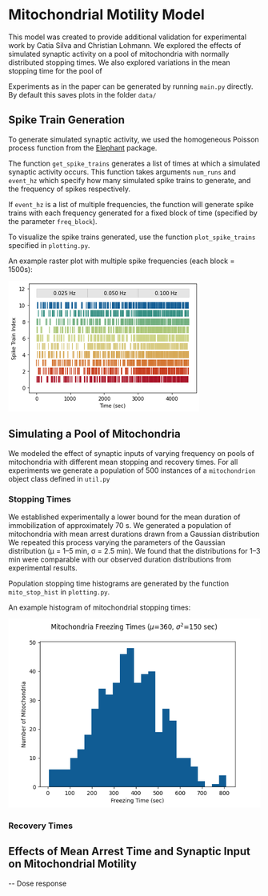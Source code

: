 # Mitochondrial Motility Model
This model was created to provide additional validation for experimental work by Catia Silva and Christian Lohmann.
We explored the effects of simulated synaptic activity on a pool of mitochondria with normally distributed stopping times.
We also explored variations in the mean stopping time for the pool of 

Experiments as in the paper can be generated by running `main.py` directly. By default this saves plots in the folder `data/`

## Spike Train Generation
To generate simulated synaptic activity, we used the homogeneous Poisson process function from the [Elephant](https://elephant.readthedocs.io/en/latest/) package. 

The function `get_spike_trains` generates a list of times at which a simulated synaptic activity occurs. 
This function takes arguments `num_runs` and `event_hz` which specify how many simulated spike trains to generate, and the frequency of spikes respectively.

If `event_hz` is a list of multiple frequencies, the function will generate spike trains with each frequency generated for a fixed block of time (specified by the parameter `freq_block`). 

To visualize the spike trains generated, use the function `plot_spike_trains` specified in `plotting.py`. 

An example raster plot with multiple spike frequencies (each block = 1500s): 

![image](./data/SpikeRasters/example_spike_train.png)

## Simulating a Pool of Mitochondria 
We modeled the effect of synaptic inputs of varying frequency on pools of mitochondria with different mean stopping and 
recovery times. For all experiments we generate a population of 500 instances of a `mitochondrion` object class defined in `util.py`

### Stopping Times
We established experimentally a lower bound for the mean duration of immobilization of approximately 70 s.
We generated a population of mitochondria with mean arrest durations drawn from a Gaussian distribution
We repeated this process varying the parameters of the Gaussian distribution (µ = 1–5 min, σ = 2.5 min). 
We found that the distributions for 1–3 min were comparable with our observed duration distributions from experimental results.

Population stopping time histograms are generated by the function `mito_stop_hist` in `plotting.py`. 

An example histogram of mitochondrial stopping times: 

![image](./data/Histograms/Mito_freezing_histogram_360sec.png)

### Recovery Times

## Effects of Mean Arrest Time and Synaptic Input on Mitochondrial Motility 

-- Dose response 